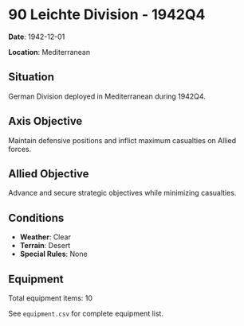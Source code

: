 # 90 Leichte Division - 1942Q4

**Date**: 1942-12-01

**Location**: Mediterranean

## Situation

German Division deployed in Mediterranean during 1942Q4.

## Axis Objective

Maintain defensive positions and inflict maximum casualties on Allied forces.

## Allied Objective

Advance and secure strategic objectives while minimizing casualties.

## Conditions

- **Weather**: Clear
- **Terrain**: Desert
- **Special Rules**: None

## Equipment

Total equipment items: 10

See `equipment.csv` for complete equipment list.
